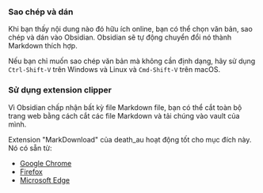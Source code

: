 ### Sao chép và dán

Khi bạn thấy nội dung nào đó hữu ích online, bạn có thể chọn văn bản, sao chép và dán vào Obsidian. Obsidian sẽ tự động chuyển đổi nó thành Markdown thích hợp.

Nếu bạn chỉ muốn sao chép văn bản mà không cần định dạng, hãy sử dụng `Ctrl-Shift-V` trên Windows và Linux và `Cmd-Shift-V` trên macOS.

### Sử dụng extension clipper

Vì Obsidian chấp nhận bất kỳ file Markdown file, bạn có thể cắt toàn bộ trang web bằng cách cắt các file Markdown và tải chúng vào vault của mình.

Extension "MarkDownload" của death_au hoạt động tốt cho mục đích này. Nó có sẵn từ:

- [Google Chrome](https://chrome.google.com/webstore/detail/markdownload-markdown-web/pcmpcfapbekmbjjkdalcgopdkipoggdi)
- [Firefox](https://addons.mozilla.org/en-GB/firefox/addon/markdownload/)
- [Microsoft Edge](https://microsoftedge.microsoft.com/addons/detail/markdownload-markdown-w/hajanaajapkhaabfcofdjgjnlgkdkknm)
